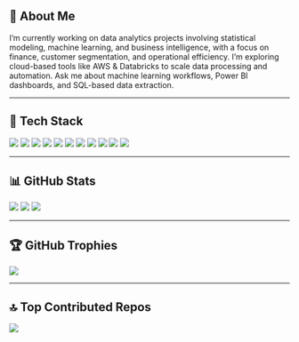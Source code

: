 ## 🌟 About Me

I’m currently working on data analytics projects involving statistical modeling, machine learning, and business intelligence, with a focus on finance, customer segmentation, and operational efficiency. I’m exploring cloud-based tools like AWS & Databricks to scale data processing and automation. Ask me about machine learning workflows, Power BI dashboards, and SQL-based data extraction.

---

## 🔧 Tech Stack

<p align="left">
  <img src="https://img.shields.io/badge/Python-ff3333?style=for-the-badge&logo=python&logoColor=white">
  <img src="https://img.shields.io/badge/R-ff3333?style=for-the-badge&logo=r&logoColor=white">
  <img src="https://img.shields.io/badge/MySQL-ff3333?style=for-the-badge&logo=mysql&logoColor=white">
  <img src="https://img.shields.io/badge/Power_BI-ff3333?style=for-the-badge&logo=powerbi&logoColor=white">
  <img src="https://img.shields.io/badge/Postman-ff3333?style=for-the-badge&logo=postman&logoColor=white">
  <img src="https://img.shields.io/badge/Jira-ff3333?style=for-the-badge&logo=jira&logoColor=white">
  <img src="https://img.shields.io/badge/GitHub-ff3333?style=for-the-badge&logo=github&logoColor=white">
  <img src="https://img.shields.io/badge/NumPy-ff3333?style=for-the-badge&logo=numpy&logoColor=white">
  <img src="https://img.shields.io/badge/Pandas-ff3333?style=for-the-badge&logo=pandas&logoColor=white">
  <img src="https://img.shields.io/badge/Matplotlib-ff3333?style=for-the-badge&logo=python&logoColor=white">
  <img src="https://img.shields.io/badge/Scikit--Learn-ff3333?style=for-the-badge&logo=scikit-learn&logoColor=white">
</p>

---

## 📊 GitHub Stats

<p align="left">
  <img src="https://github-readme-stats.vercel.app/api?username=fwangsaw&theme=shadow_red&hide_border=true&include_all_commits=true&count_private=true">
  <img src="https://github-readme-streak-stats.herokuapp.com/?user=fwangsaw&theme=shadow_red&hide_border=true">
  <img src="https://github-readme-stats.vercel.app/api/top-langs/?username=fwangsaw&theme=shadow_red&hide_border=true&include_all_commits=true&count_private=true&layout=compact">
</p>

---

## 🏆 GitHub Trophies

<p align="left">
  <img src="https://github-profile-trophy.vercel.app/?username=fwangsaw&theme=shadow_red&no-frame=false&no-bg=true&margin-w=4">
</p>

---

## 🔝 Top Contributed Repos

<p align="left">
  <img src="https://github-contributor-stats.vercel.app/api?username=fwangsaw&limit=5&theme=shadow_red&combine_all_yearly_contributions=true">
</p>
